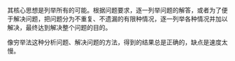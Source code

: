 
其核心思想是列举所有的可能。根据问题要求，逐一列举问题的解答，或者为了便于解决问题，把问题分为不重复、不遗漏的有限种情况，逐一列举各种情况并加以解决，最终达到解决整个问题的目的。

像穷举法这种分析问题、解决问题的方法，得到的结果总是正确的，缺点是速度太慢。

